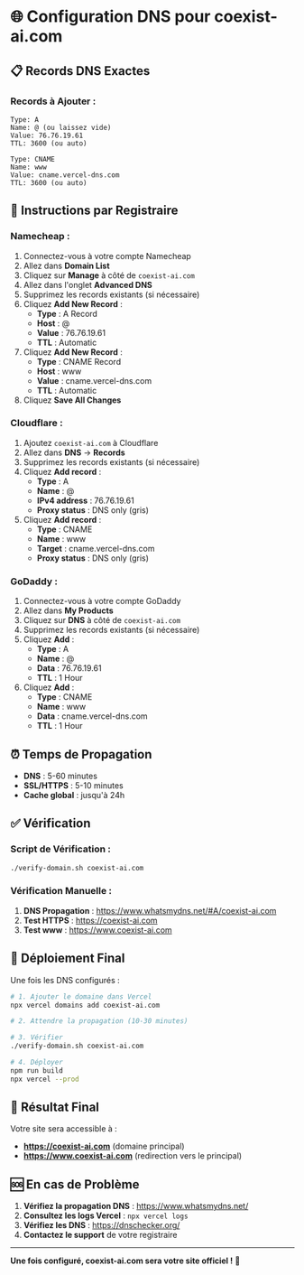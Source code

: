 # 🌐 Configuration DNS pour coexist-ai.com

## 📋 **Records DNS Exactes**

### **Records à Ajouter :**

```
Type: A
Name: @ (ou laissez vide)
Value: 76.76.19.61
TTL: 3600 (ou auto)

Type: CNAME
Name: www
Value: cname.vercel-dns.com
TTL: 3600 (ou auto)
```

## 🔧 **Instructions par Registraire**

### **Namecheap :**
1. Connectez-vous à votre compte Namecheap
2. Allez dans **Domain List**
3. Cliquez sur **Manage** à côté de `coexist-ai.com`
4. Allez dans l'onglet **Advanced DNS**
5. Supprimez les records existants (si nécessaire)
6. Cliquez **Add New Record** :
   - **Type** : A Record
   - **Host** : @
   - **Value** : 76.76.19.61
   - **TTL** : Automatic
7. Cliquez **Add New Record** :
   - **Type** : CNAME Record
   - **Host** : www
   - **Value** : cname.vercel-dns.com
   - **TTL** : Automatic
8. Cliquez **Save All Changes**

### **Cloudflare :**
1. Ajoutez `coexist-ai.com` à Cloudflare
2. Allez dans **DNS** → **Records**
3. Supprimez les records existants (si nécessaire)
4. Cliquez **Add record** :
   - **Type** : A
   - **Name** : @
   - **IPv4 address** : 76.76.19.61
   - **Proxy status** : DNS only (gris)
5. Cliquez **Add record** :
   - **Type** : CNAME
   - **Name** : www
   - **Target** : cname.vercel-dns.com
   - **Proxy status** : DNS only (gris)

### **GoDaddy :**
1. Connectez-vous à votre compte GoDaddy
2. Allez dans **My Products**
3. Cliquez sur **DNS** à côté de `coexist-ai.com`
4. Supprimez les records existants (si nécessaire)
5. Cliquez **Add** :
   - **Type** : A
   - **Name** : @
   - **Data** : 76.76.19.61
   - **TTL** : 1 Hour
6. Cliquez **Add** :
   - **Type** : CNAME
   - **Name** : www
   - **Data** : cname.vercel-dns.com
   - **TTL** : 1 Hour

## ⏰ **Temps de Propagation**

- **DNS** : 5-60 minutes
- **SSL/HTTPS** : 5-10 minutes
- **Cache global** : jusqu'à 24h

## ✅ **Vérification**

### **Script de Vérification :**
```bash
./verify-domain.sh coexist-ai.com
```

### **Vérification Manuelle :**
1. **DNS Propagation** : https://www.whatsmydns.net/#A/coexist-ai.com
2. **Test HTTPS** : https://coexist-ai.com
3. **Test www** : https://www.coexist-ai.com

## 🚀 **Déploiement Final**

Une fois les DNS configurés :

```bash
# 1. Ajouter le domaine dans Vercel
npx vercel domains add coexist-ai.com

# 2. Attendre la propagation (10-30 minutes)

# 3. Vérifier
./verify-domain.sh coexist-ai.com

# 4. Déployer
npm run build
npx vercel --prod
```

## 🎯 **Résultat Final**

Votre site sera accessible à :
- **https://coexist-ai.com** (domaine principal)
- **https://www.coexist-ai.com** (redirection vers le principal)

## 🆘 **En cas de Problème**

1. **Vérifiez la propagation DNS** : https://www.whatsmydns.net/
2. **Consultez les logs Vercel** : `npx vercel logs`
3. **Vérifiez les DNS** : https://dnschecker.org/
4. **Contactez le support** de votre registraire

---

**Une fois configuré, coexist-ai.com sera votre site officiel !** 🎉


